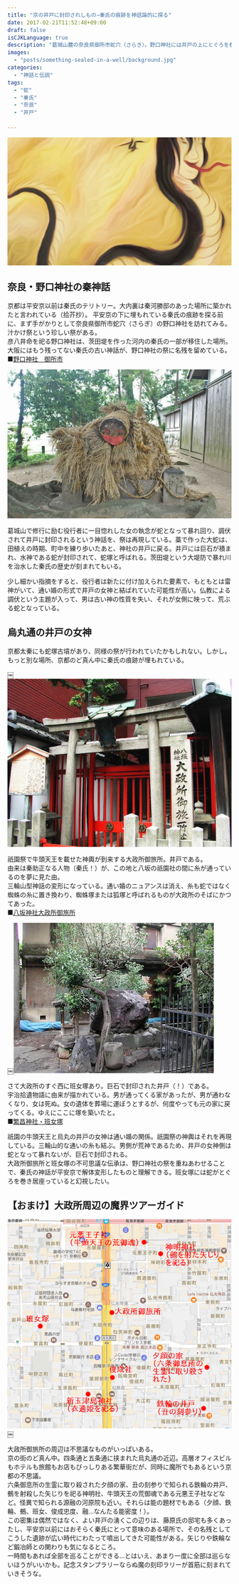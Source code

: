 ```yaml
---
title: "京の井戸に封印されしもの−秦氏の痕跡を神話論的に探る"
date: 2017-02-21T11:52:48+09:00
draft: false
isCJKLanguage: true
description: "葛城山麓の奈良県御所市蛇穴（さらき）。野口神社には井戸の上にとぐろを巻く蛇の祭がある。この古い伝統は、京都（山城）にも持ち込まれたはずで、烏丸通の井戸にまつわる伝承群はその痕跡ではないか。"
images: 
  - "posts/something-sealed-in-a-well/background.jpg"
categories: 
  - "神話と伝説"
tags: 
  - "蛇"
  - "秦氏"
  - "奈良"
  - "井戸"

---
```


<img id="ovq_bgimage" src="background.jpg">

## 奈良・野口神社の秦神話

京都は平安京以前は秦氏のテリトリー。大内裏は秦河勝邸のあった場所に築かれたと言われている（拾芥抄）。
平安京の下に埋もれている秦氏の痕跡を探る前に、まず手がかりとして奈良県御所市蛇穴（さらぎ）の野口神社を訪れてみる。汁かけ祭という珍しい祭がある。  
彦八井命を祀る野口神社は、茨田堤を作った河内の秦氏の一部が移住した場所。大阪にはもう残ってない秦氏の古い神話が、野口神社の祭に名残を留めている。  
■[野口神社　御所市](http://www.asahi-net.or.jp/~pf8k-mtmt/norimono/touring/2007/choi2007/nogutijinjya.html)

[![野口神社の蛇](DSC_0001.jpg)](DSC_0001.jpg)

葛城山で修行に励む役行者に一目惚れした女の執念が蛇となって暴れ回り、調伏されて井戸に封印されるという神話を、祭は再現している。藁で作った大蛇は、田植えの時期、町中を練り歩いたあと、神社の井戸に戻る。井戸には巨石が積まれ、水神である蛇が封印されて、蛇塚と呼ばれる。茨田堤という大堤防で暴れ川を治水した秦氏の歴史が刻まれてもいる。

少し細かい指摘をすると、役行者は新たに付け加えられた要素で、もともとは雷神がいて、通い婚の形式で井戸の女神と結ばれていた可能性が高い。仏教による調伏という主題が入って、男は古い神の性質を失い、それが女側に映って、荒ぶる蛇となっている。

## 烏丸通の井戸の女神
京都太秦にも蛇塚古墳があり、同様の祭が行われていたかもしれない。しかし。もっと別な場所、京都のど真ん中に秦氏の痕跡が埋もれている。

￼[![烏丸通の大政所御旅所](oomandokoro.jpg)](oomandokoro.jpg)

祇園祭で牛頭天王を載せた神輿が到来する大政所御旅所。井戸である。  
由来は秦助正なる人物（秦氏！）が、この地と八坂の祇園社の間に糸が通っているのを夢に見た由。  
三輪山型神話の変形になっている。通い婚のニュアンスは消え、糸も蛇ではなく蜘蛛の糸に置き換わり、蜘蛛塚または狐塚と呼ばれるものが大政所のそばにかつてあった。  
■[八坂神社大政所御旅所](http://www.kyotofukoh.jp/report355.html)

[￼![班女塚](hanjoduka.jpg)](hanjoduka.jpg)

さて大政所のすぐ西に班女塚あり。巨石で封印された井戸（！）である。  
宇治拾遺物語に由来が描かれている。男が通ってくる家があったが、男が通わなくなり、女は死ぬ。女の遺体を葬場に運ぼうとするが、何度やっても元の家に戻ってくる。ゆえにここに塚を築いたと。  
■[繁昌神社・班女塚](http://www.kyotofukoh.jp/report885.html)

祇園の牛頭天王と烏丸の井戸の女神は通い婚の関係。祇園祭の神輿はそれを再現している。三輪山的な通いの糸も結ぶ。男側が荒神であるため、井戸の女神側は蛇となって暴れないが、巨石で封印される。  
大政所御旅所と班女塚の不可思議な伝承は、野口神社の祭を重ねあわせることで、秦氏の神話が平安京で解体変形したものと理解できる。班女塚には蛇がとぐろを巻き居座っていると幻視したい。  

## 【おまけ】大政所周辺の魔界ツアーガイド
[![Screenshot-from-2017-02-19-17-44-15](Screenshot-from-2017-02-19-17-44-15.png)](Screenshot-from-2017-02-19-17-44-15.png)￼

大政所御旅所の周辺は不思議なものがいっぱいある。  
京の街のど真ん中。四条通と五条通に挟まれた烏丸通の近辺。高層オフィスビルもホテルも旅館もお店もびっしりある繁華街だが、同時に魔所でもあるという京都の不思議。  
六条御息所の生霊に取り殺された夕顔の家、丑の刻参りで知られる鉄輪の井戸、鵺を射殺した矢じりを祀る神明社、牛頭天王の荒御魂である元悪王子社などなど。怪異で知られる源融の河原院も近い。それらは能の題材でもある（夕顔、鉄輪、鵺、班女、俊成忠度、融…なんたる能密度！）。  
この密集は偶然ではなく、よい井戸の湧くこの辺りは、藤原氏の邸宅も多くあったし、平安京以前にはおそらく秦氏にとって意味のある場所で、その名残としてこうした遺跡が広い時代にわたって噴出してきた可能性がある。矢じりや鉄輪など鍛冶師との関わりも気になるところ。  
一時間もあれば全部を巡ることができる…とはいえ、あまり一度に全部は巡らないほうがいいかも。記念スタンプラリーならぬ魔の刻印ラリーが首筋に刻まれていきそうな。